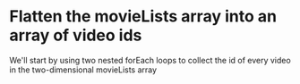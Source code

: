 # Flatten the movieLists array into an array of video ids

We'll start by using two nested forEach loops to collect the id of every video in the two-dimensional movieLists array